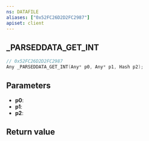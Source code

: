 ```yaml
---
ns: DATAFILE
aliases: ["0x52FC26D2D2FC2987"]
apiset: client
---
```

## _PARSEDDATA_GET_INT

```c
// 0x52FC26D2D2FC2987
Any _PARSEDDATA_GET_INT(Any* p0, Any* p1, Hash p2);
```


## Parameters
* **p0**:
* **p1**:
* **p2**:

## Return value